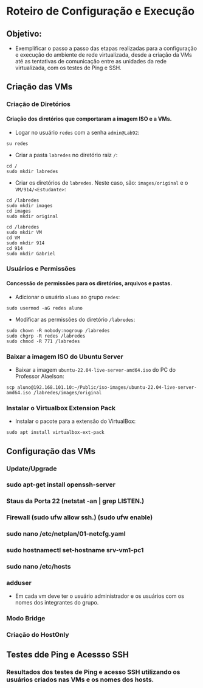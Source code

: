# Roteiro de Configuração e Execução

## Objetivo:
* Exemplificar o passo a passo das etapas realizadas para a configuração e execução do ambiente de rede virtualizada, desde a criação da VMs até as tentativas de comunicação entre as unidades da rede virtualizada, com os testes de Ping e SSH.

## Criação das VMs

### Criação de Diretórios
#### Criação dos diretórios que comportaram a imagem ISO e a VMs.
* Logar no usuário ``redes`` com a senha ``admin@Lab92``:
```
su redes
```
* Criar a pasta ``labredes`` no diretório raiz ``/``:
```
cd /
sudo mkdir labredes
```
* Criar os diretórios de ``labredes``. Neste caso, são: ``images/original`` e o ``VM/914/<Estudante>``:
```
cd /labredes
sudo mkdir images
cd images
sudo mkdir original

cd /labredes
sudo mkdir VM
cd VM
sudo mkdir 914
cd 914
sudo mkdir Gabriel
```

### Usuários e Permissões
#### Concessão de permissões para os diretórios, arquivos e pastas.
* Adicionar o usuário ``aluno`` ao grupo ``redes``:
```
sudo usermod -aG redes aluno
```
* Modificar as permissões do diretório ``/labredes``:
```
sudo chown -R nobody:nogroup /labredes
sudo chgrp -R redes /labredes
sudo chmod -R 771 /labredes
```

### Baixar a imagem ISO do Ubuntu Server
* Baixar a imagem ``ubuntu-22.04-live-server-amd64.iso`` do PC do Professor Alaelson:
```
scp aluno@192.168.101.10:~/Public/iso-images/ubuntu-22.04-live-server-amd64.iso /labredes/images/original
```

### Instalar o Virtualbox Extension Pack
* Instalar o pacote para a extensão do VirtualBox:
```
sudo apt install virtualbox-ext-pack
```


## Configuração das VMs

### Update/Upgrade

### sudo apt-get install openssh-server

### Staus da Porta 22 (netstat -an | grep LISTEN.)

### Firewall (sudo ufw allow ssh.) (sudo ufw enable)

### sudo nano /etc/netplan/01-netcfg.yaml

### sudo hostnamectl set-hostname srv-vm1-pc1

### sudo nano /etc/hosts

### adduser
* Em cada vm deve ter o usuário administrador e os usuários com os nomes dos integrantes do grupo.

### Modo Bridge

### Criação do HostOnly

## Testes dde Ping e Acessso SSH

###  Resultados dos testes de Ping e acesso SSH utilizando os usuários criados nas VMs e os nomes dos hosts.
